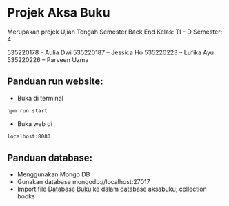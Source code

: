 # Projek Aksa Buku
Merupakan projek Ujian Tengah Semester Back End
Kelas: TI - D
Semester: 4

535220178 - Aulia Dwi
535220187 – Jessica Ho
535220223 – Lufika Ayu
535220226 – Parveen Uzma

## Panduan run website:
- Buka di terminal
```bash
npm run start
```
- Buka web di 
```bash
localhost:8080
```

## Panduan database:
- Menggunakan Mongo DB
- Gunakan database mongodb://localhost:27017
- Import file [Database Buku](public/DatabaseBuku.csv) ke dalam database aksabuku, collection books
